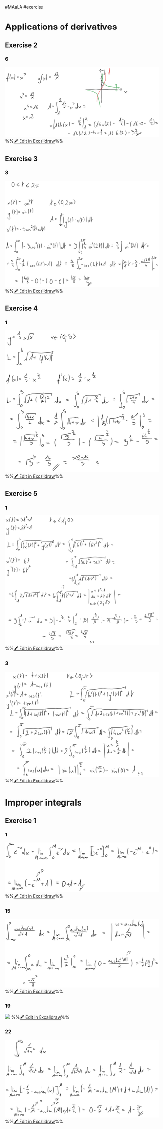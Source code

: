 #MAaLA #exercise 

# Applications of derivatives
## Exercise 2
### 6
![](attachments/Exercise%203.04.2024%2003.04.2024%2008_26_09.excalidraw.svg)
%%[🖋 Edit in Excalidraw](attachments/Exercise%203.04.2024%2003.04.2024%2008_26_09.excalidraw.md)%%

## Exercise 3
### 3
![](attachments/Exercise%203.04.2024%2003.04.2024%2008_29_47.excalidraw.svg)
%%[🖋 Edit in Excalidraw](attachments/Exercise%203.04.2024%2003.04.2024%2008_29_47.excalidraw.md)%%

## Exercise 4
### 1
![](attachments/Exercise%203.04.2024%2003.04.2024%2008_39_26.excalidraw.svg)
%%[🖋 Edit in Excalidraw](attachments/Exercise%203.04.2024%2003.04.2024%2008_39_26.excalidraw.md)%%

## Exercise 5
### 1
![](attachments/Exercise%203.04.2024%2003.04.2024%2008_47_54.excalidraw.svg)
%%[🖋 Edit in Excalidraw](attachments/Exercise%203.04.2024%2003.04.2024%2008_47_54.excalidraw.md)%%

### 3
![](attachments/Exercise%203.04.2024%2003.04.2024%2009_01_06.excalidraw.svg)
%%[🖋 Edit in Excalidraw](attachments/Exercise%203.04.2024%2003.04.2024%2009_01_06.excalidraw.md)%%

# Improper integrals
## Exercise 1
### 1
![](attachments/Exercise%203.04.2024%2003.04.2024%2009_10_52.excalidraw.svg)
%%[🖋 Edit in Excalidraw](attachments/Exercise%203.04.2024%2003.04.2024%2009_10_52.excalidraw.md)%%

### 15
![](attachments/Exercise%203.04.2024%2003.04.2024%2009_15_05.excalidraw.svg)
%%[🖋 Edit in Excalidraw](attachments/Exercise%203.04.2024%2003.04.2024%2009_15_05.excalidraw.md)%%

### 19
![](attachments/Exercise%203.04.2024%2003.04.2024%2009_20_13.excalidraw.svg)
%%[🖋 Edit in Excalidraw](attachments/Exercise%203.04.2024%2003.04.2024%2009_20_13.excalidraw.md)%%

### 22
![](attachments/Exercise%203.04.2024%2003.04.2024%2009_25_41.excalidraw.svg)
%%[🖋 Edit in Excalidraw](attachments/Exercise%203.04.2024%2003.04.2024%2009_25_41.excalidraw.md)%%